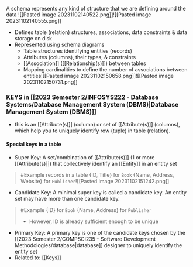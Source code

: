 A schema represents any kind of structure that we are defining around the data
![[Pasted image 20231102140522.png]]![[Pasted image 20231102140555.png]]

- Defines table (relation) structures, associations, data constraints & data storage on disk
- Represented using schema diagrams
	- Table structures identifying entities (records)
	- Attributes (columns), their types, & constraints
	- [[Association]] ([[Relationship(s)]]) between tables
	- Mapping cardinalities to define the number of associations between entities![[Pasted image 20231102150658.png]]![[Pasted image 20231102150731.png]]

### KEYS in [[2023 Semester 2/INFOSYS222 - Database Systems/Database Management System (DBMS)|Database Management System (DBMS)]]
- this is an [[Attribute(s)]] (column) or set of [[Attribute(s)]] (columns), which help you to uniquely identify row (tuple) in table (relation).

#### Special keys in a table
- Super Key: A set/combination of [[Attribute(s)]] (1 or more [[Attribute(s)]]) that collectively identify an [[Entity]] in an entity set
>	#Example 
>	records in a table
>		{ID, Title} for `Book`
>		{Name, Address, Website} for `Publisher`![[Pasted image 20231102151242.png]]
- Candidate Key: A minimal super key is called a candidate key. An entity set may have more than one candidate key.
>	#Example 
>	{ID} for `Book`
>	{Name, Address} for `Publisher`
>	- However, ID is already sufficient enough to be unique
- Primary Key: A primary key is one of the candidate keys chosen by the [[2023 Semester 2/COMPSCI235 - Software Development Methodologies/database|database]] designer to uniquely identify the entity set
- Related to: [[Keys]]